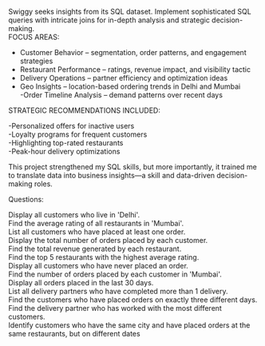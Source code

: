 Swiggy seeks insights from its SQL dataset. Implement sophisticated SQL queries with intricate joins for in-depth analysis and strategic decision-making.<br/>
FOCUS AREAS:<br/>

- Customer Behavior – segmentation, order patterns, and engagement strategies<br/>
- Restaurant Performance – ratings, revenue impact, and visibility tactic<br/>
- Delivery Operations – partner efficiency and optimization ideas<br/>
- Geo Insights – location-based ordering trends in Delhi and Mumbai<br/>
-Order Timeline Analysis – demand patterns over recent days<br/>

 STRATEGIC RECOMMENDATIONS INCLUDED:<br/>

-Personalized offers for inactive users<br/>
-Loyalty programs for frequent customers<br/>
-Highlighting top-rated restaurants<br/>
-Peak-hour delivery optimizations<br/>

This project strengthened my SQL skills, but more importantly, it trained me to translate data into business insights—a skill and data-driven decision-making roles.<br/>

Questions:<br/>

Display all customers who live in 'Delhi'.<br/>
Find the average rating of all restaurants in 'Mumbai'.<br/>
List all customers who have placed at least one order.<br/>
Display the total number of orders placed by each customer.<br/>
Find the total revenue generated by each restaurant.<br/>
Find the top 5 restaurants with the highest average rating.<br/>
Display all customers who have never placed an order.<br/>
Find the number of orders placed by each customer in 'Mumbai'.<br/>
Display all orders placed in the last 30 days.<br/>
List all delivery partners who have completed more than 1 delivery.<br/>
Find the customers who have placed orders on exactly three different days.<br/>
Find the delivery partner who has worked with the most different customers.<br/>
Identify customers who have the same city and have placed orders at the same restaurants, but on different dates<br/>
